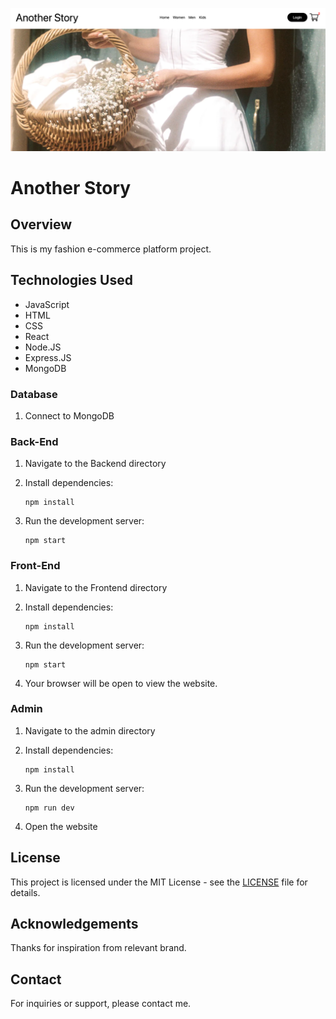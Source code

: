![homepage](frontend/src/Assets/homepage.png)
# Another Story

## Overview
This is my fashion e-commerce platform project.

## Technologies Used
- JavaScript
- HTML
- CSS
- React
- Node.JS
- Express.JS
- MongoDB

### Database
1. Connect to MongoDB

### Back-End
1. Navigate to the Backend directory

2. Install dependencies:
   ```
   npm install
   ```
3. Run the development server:
   ```
   npm start
   ```

### Front-End
1. Navigate to the Frontend directory

2. Install dependencies:
   ```
   npm install
   ```
3. Run the development server:
   ```
   npm start
   ```
4. Your browser will be open to view the website.

### Admin

1. Navigate to the admin directory

2. Install dependencies:
   ```
   npm install
   ```
3. Run the development server:
   ```
   npm run dev
   ```
4. Open the website

## License
This project is licensed under the MIT License - see the [LICENSE](LICENSE) file for details.

## Acknowledgements
Thanks for inspiration from relevant brand.

## Contact
For inquiries or support, please contact me.
